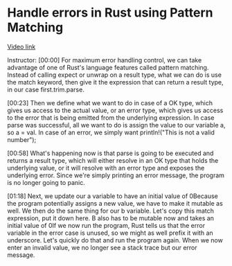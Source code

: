 # Handle errors in Rust using Pattern Matching

[Video link](https://www.egghead.io/lessons/egghead-handle-errors-in-rust-using-pattern-matching)

Instructor: [00:00] For maximum error handling control, we can take advantage of one of Rust's language features called pattern matching. Instead of calling expect or unwrap on a result type, what we can do is use the match keyword, then give it the expression that can return a result type, in our case first.trim.parse.

[00:23] Then we define what we want to do in case of a OK type, which gives us access to the actual value, or an error type, which gives us access to the error that is being emitted from the underlying expression. In case parse was successful, all we want to do is assign the value to our variable a, so a = val. In case of an error, we simply want println!("This is not a valid number");

[00:58] What's happening now is that parse is going to be executed and returns a result type, which will either resolve in an OK type that holds the underlying value, or it will resolve with an error type and exposes the underlying error. Since we're simply printing an error message, the program is no longer going to panic.

[01:18] Next, we update our a variable to have an initial value of 0Because the program potentially assigns a new value, we have to make it mutable as well. We then do the same thing for our b variable. Let's copy this match expression, put it down here. B also has to be mutable now and takes an initial value of 0If we now run the program, Rust tells us that the error variable in the error case is unused, so we might as well prefix it with an underscore. Let's quickly do that and run the program again. When we now enter an invalid value, we no longer see a stack trace but our error message.

